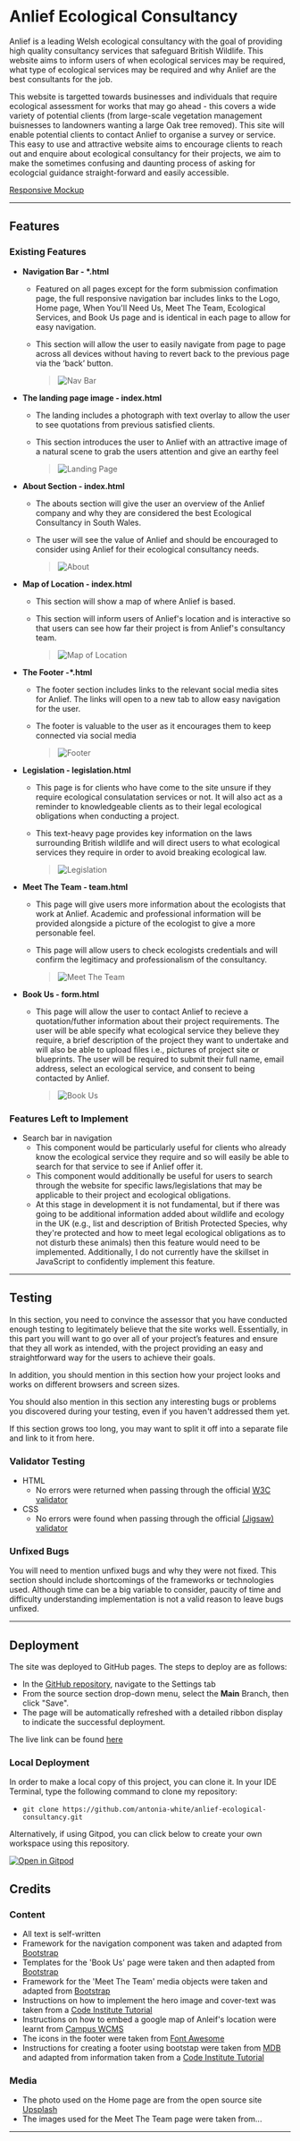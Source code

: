 # Anlief Ecological Consultancy

Anlief is a leading Welsh ecological consultancy with the goal of providing high quality consultancy services that safeguard British Wildlife. This website aims to inform users of when ecological services may be required, what type of ecological services may be required and why Anlief are the best consultants for the job. 

This website is targetted towards businesses and individuals that require ecological assessment for works that may go ahead - this covers a wide variety of potential clients (from large-scale vegetation management buisnesses to landowners wanting a large Oak tree removed). This site will enable potential clients to contact Anlief to organise a survey or service. This easy to use and attractive website aims to encourage clients to reach out and enquire about ecological consultancy for their projects, we aim to make the sometimes confusing and daunting process of asking for ecologcial guidance straight-forward and easily accessible.

[Responsive Mockup](https://antonia-white.github.io/anlief-ecological-consultancy/)

***

## Features 

### Existing Features 

- __Navigation Bar - *.html__

  - Featured on all pages except for the form submission confimation page, the full responsive navigation bar includes links to the Logo, Home page, When You'll Need Us, Meet The Team, Ecological Services, and Book Us page and is identical in each page to allow for easy navigation.
  - This section will allow the user to easily navigate from page to page across all devices without having to revert back to the previous page via the ‘back’ button. 

    >![Nav Bar](.png)

- __The landing page image - index.html__

  - The landing includes a photograph with text overlay to allow the user to see quotations from previous satisfied clients. 
  - This section introduces the user to Anlief with an attractive image of a natural scene to grab the users attention and give an earthy feel

    >![Landing Page](.png)

- __About Section - index.html__

  - The abouts section will give the user an overview of the Anlief company and why they are considered the best Ecological Consultancy in South Wales. 
  - The user will see the value of Anlief and should be encouraged to consider using Anlief for their ecological consultancy needs. 

    >![About](.png)

- __Map of Location - index.html__

  - This section will show a map of where Anlief is based. 
  - This section will inform users of Anlief's location and is interactive so that users can see how far their project is from Anlief's consultancy team. 

    >![Map of Location](.png)

- __The Footer -*.html__ 

  - The footer section includes links to the relevant social media sites for Anlief. The links will open to a new tab to allow easy navigation for the user. 
  - The footer is valuable to the user as it encourages them to keep connected via social media

    >![Footer](.png)

- __Legislation - legislation.html__

  - This page is for clients who have come to the site unsure if they require ecological consulatation services or not. It will also act as a reminder to knowledgeable clients as to their legal ecological obligations when conducting a project. 
  -  This text-heavy page provides key information on the laws surrounding British wildlife and will direct users to what ecological services they require in order to avoid breaking ecological law.

      >![Legislation](.png)

- __Meet The Team - team.html__

  - This page will give users more information about the ecologists that work at Anlief. Academic and professional information will be provided alongside a picture of the ecologist to give a more personable feel.
  - This page will allow users to check ecologists credentials and will confirm the legitimacy and professionalism of the consultancy.

    >![Meet The Team](.png)

- __Book Us - form.html__

  - This page will allow the user to contact Anlief to recieve a quotation/futher information about their project requirements. The user will be able specify what ecological service they believe they require, a brief description of the project they want to undertake and will also be able to upload files i.e., pictures of project site or blueprints. The user will be required to submit their full name, email address, select an ecological service, and consent to being contacted by Anlief. 

    >![Book Us](.png)

### Features Left to Implement 

- Search bar in navigation
  - This component would be particularly useful for clients who already know the ecological service they require and so will easily be able to search for that service to see if Anlief offer it. 
  - This component would additionally be useful for users to search through the website for specific laws/legislations that may be applicable to their project and ecological obligations. 
  - At this stage in development it is not fundamental, but if there was going to be additional information added about wildlife and ecology in the UK (e.g., list and description of British Protected Species, why they're protected and how to meet legal ecological obligations as to not disturb these animals) then this feature would need to be implemented. Additionally, I do not currently have the skillset in JavaScript to confidently implement this feature.

***

## Testing 

In this section, you need to convince the assessor that you have conducted enough testing to legitimately believe that the site works well. Essentially, in this part you will want to go over all of your project’s features and ensure that they all work as intended, with the project providing an easy and straightforward way for the users to achieve their goals.

In addition, you should mention in this section how your project looks and works on different browsers and screen sizes.

You should also mention in this section any interesting bugs or problems you discovered during your testing, even if you haven't addressed them yet.

If this section grows too long, you may want to split it off into a separate file and link to it from here.

### Validator Testing 

- HTML
  - No errors were returned when passing through the official [W3C validator](https://validator.w3.org/nu/?doc=https%3A%2F%2Fcode-institute-org.github.io%2Flove-running-2.0%2Findex.html)
- CSS
  - No errors were found when passing through the official [(Jigsaw) validator](https://jigsaw.w3.org/css-validator/validator?uri=https%3A%2F%2Fvalidator.w3.org%2Fnu%2F%3Fdoc%3Dhttps%253A%252F%252Fcode-institute-org.github.io%252Flove-running-2.0%252Findex.html&profile=css3svg&usermedium=all&warning=1&vextwarning=&lang=en#css)

### Unfixed Bugs 

You will need to mention unfixed bugs and why they were not fixed. This section should include shortcomings of the frameworks or technologies used. Although time can be a big variable to consider, paucity of time and difficulty understanding implementation is not a valid reason to leave bugs unfixed. 

***

## Deployment

The site was deployed to GitHub pages. The steps to deploy are as follows: 
  - In the [GitHub repository](https://github.com/antonia-white/anlief-ecological-consultancy), navigate to the Settings tab 
  - From the source section drop-down menu, select the **Main** Branch, then click "Save".
  - The page will be automatically refreshed with a detailed ribbon display to indicate the successful deployment.

The live link can be found [here](https://antonia-white.github.io/anlief-ecological-consultancy/)

### Local Deployment

In order to make a local copy of this project, you can clone it. In your IDE Terminal, type the following command to clone my repository:

- `git clone https://github.com/antonia-white/anlief-ecological-consultancy.git`

Alternatively, if using Gitpod, you can click below to create your own workspace using this repository.

[![Open in Gitpod](https://gitpod.io/button/open-in-gitpod.svg)](https://gitpod.io/#https://github.com/antonia-white/anlief-ecological-consultancy)

## Credits 

### Content 

- All text is self-written
- Framework for the navigation component was taken and adapted from [Bootstrap](https://getbootstrap.com/docs/5.1/getting-started/introduction/)
- Templates for the 'Book Us' page were taken and then adapted from [Bootstrap](https://getbootstrap.com/docs/5.1/getting-started/introduction/)
- Framework for the 'Meet The Team' media objects were taken and adapted from [Bootstrap](https://getbootstrap.com/docs/5.1/getting-started/introduction/)
- Instructions on how to implement the hero image and cover-text was taken from a [Code Institute Tutorial](https://learn.codeinstitute.net/courses/course-v1:CodeInstitute+CSE101+2020_Q2/courseware/be0e510a3aca4bccb6e0bba4cf7cf06b/83c6c94d55f44c79a3646810d80ce7a3/)
- Instructions on how to embed a google map of Anleif's location were learnt from [Campus WCMS](https://wcmshelp.ucsc.edu/advanced/embedding-google/google-maps.html)
- The icons in the footer were taken from [Font Awesome](https://fontawesome.com/)
- Instructions for creating a footer using bootstap were taken from [MDB](https://mdbootstrap.com/docs/b4/jquery/navigation/footer/) and adapted from information taken from a [Code Institute Tutorial](https://learn.codeinstitute.net/courses/course-v1:CodeInstitute+CSE101+2020_Q2/courseware/be0e510a3aca4bccb6e0bba4cf7cf06b/cbb28fc16a35417bb73450e0dc71d59b/)

### Media

- The photo used on the Home page are from the open source site [Upsplash](https://unsplash.com/)
- The images used for the Meet The Team page were taken from...

***
